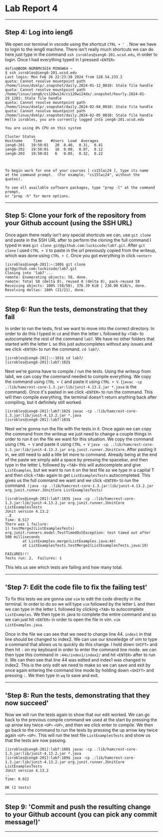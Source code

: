 # Lab Report 4 #

---
## Step 4: Log into ieng6 ##

We open our terminal in vscode using the shortcut `CTRL + ' `. Now we have to login to the ieng6 machine. There isn't really much shortcuts we can do here just type in the command `ssh isrobles@ieng6-201.ucsd.edu`, in order to login. 
Once I had everything typed in I pressed `<ENTER>`

```
defin@BOOK-NGRBMV3GI4 MINGW64 ~
$ ssh isrobles@ieng6-201.ucsd.edu
Last login: Mon Feb 26 22:23:38 2024 from 128.54.233.2
quota: Cannot resolve mountpoint path /home/linux/dsmlp/.snapshot/daily.2024-01-12_0010: Stale file handle
quota: Cannot resolve mountpoint path /home/linux/ieng6/cs120wi24/cs120wi24dx/.snapshot/hourly.2024-01-29_1201: Stale file handle
quota: Cannot resolve mountpoint path /home/linux/dsmlp/.snapshot/daily.2024-02-04_0010: Stale file handle
quota: Cannot resolve mountpoint path /home/linux/dsmlp/.snapshot/daily.2024-02-05_0010: Stale file handle
Hello isrobles, you are currently logged into ieng6-201.ucsd.edu

You are using 0% CPU on this system

Cluster Status 
Hostname     Time    #Users  Load  Averages  
ieng6-201   19:50:01   20  0.48,  0.31,  0.41
ieng6-202   19:50:01   16  0.00,  0.07,  0.12
ieng6-203   19:50:01   6   0.85,  0.32,  0.22

 

To begin work for one of your courses [ cs15lwi24 ], type its name 
at the command prompt.  (For example, "cs15lwi24", without the quotes).

To see all available software packages, type "prep -l" at the command prompt,
or "prep -h" for more options.
```

---

## Step 5: Clone your fork of the repository from your Github account (using the SSH URL) ##

Once again there really isn't any special shortcuts we can, use `git clone` and paste in the SSH URL after to perform the cloning the full command I typed in was `git clone git@github.com:luckicode/lab7.git`. After `git clone` I used `CTRL + V` to paste in the url previously copied from the writeup, which was done using `CTRL + C`. Once you got everything in click `<enter>` 
```
[isrobles@ieng6-201]:~:100$ git clone git@github.com:luckicode/lab7.git
Cloning into 'lab7'...
remote: Enumerating objects: 58, done.
remote: Total 58 (delta 0), reused 0 (delta 0), pack-reused 58
Receiving objects: 100% (58/58), 376.39 KiB | 230.00 KiB/s, done.
Resolving deltas: 100% (21/21), done.
```

---

## Step 6: Run the tests, demonstrating that they fail ##

In order to run the tests, first we want to move into the correct directory. In order to do this I typed in `cd` and then the letter `L` followed by `<TAB>` to autocomplete the rest of the command `lab7`. We have no other folders that started with the letter L so this just autocompletes without any issues and we click `<ENTER>` to run the command. `cd lab7/`.
```
[isrobles@ieng6-201]:~:101$ cd lab7/
[isrobles@ieng6-201]:lab7:102$
```

Next we're gonna have to compile / run the tests. Using the writeup from lab4, we can copy the command needed to compile everything. We copy the command using `CTRL + C` and paste it using `CTRL + V`. (`javac -cp .:lib/hamcrest-core-1.3.jar:lib/junit-4.13.2.jar *.java` is the command). Once it's pasted in we click `<ENTER>` to run the command. This will then compile everything, the terminal doesn't return anything back after compiling, but it definitely still worked. 
```
[isrobles@ieng6-201]:lab7:102$ javac -cp .:lib/hamcrest-core-1.3.jar:lib/junit-4.13.2.jar *.java
[isrobles@ieng6-201]:lab7:103$
```

Next we're gonna run the file with the tests in it. Once again we can copy the command from the writeup we just need to change a couple things in order to run it on the file we want for this situation. We copy the command using `CTRL + V` and paste it using `CTRL + V` `java -cp .:lib/hamcrest-core-1.3.jar:lib/junit-4.13.2.jar org.junit.runner.JUnitCore`. After pasting it in, we still need to add a litle bit more to command. Already being at the end of the paste we simply add a space by pressing the spacebar, and then type in the letter L followed by `<TAB>` this will autocomplete and give `ListExamples`, but we want to run it on the test file so we type in a capital T and then click `<TAB>` again to get `ListExamplesTests` autocompleted. This gives us the full command we want and we click `<ENTER>` to run the command. `(java -cp .:lib/hamcrest-core-1.3.jar:lib/junit-4.13.2.jar org.junit.runner.JUnitCore ListExamplesTests)`

```
[isrobles@ieng6-201]:lab7:103$ java -cp .:lib/hamcrest-core-1.3.jar:lib/junit-4.13.2.jar org.junit.runner.JUnitCore ListExamplesTests 
JUnit version 4.13.2
..E
Time: 0.517
There was 1 failure:
1) testMerge2(ListExamplesTests)
org.junit.runners.model.TestTimedOutException: test timed out after 500 milliseconds
        at ListExamples.merge(ListExamples.java:44)
        at ListExamplesTests.testMerge2(ListExamplesTests.java:19)

FAILURES!!!
Tests run: 2,  Failures: 1
```

This lets us see which tests are failing and how many total.

---

## 'Step 7: Edit the code file to fix the failing test' ## 

To fix this tests we are gonna use `vim` to edit the code directly in the terminal. In order to do so we will type `vim` followed by the letter L and then we can type in the letter L followed by clicking `<TAB>` to autocomplete `ListExamples`. We then type in .java to complete the entire command and so we can just hit `<ENTER>` in order to open the file in vim. `vim ListExamples.java`. 

Once in the file we can see that we need to change line 44. `index1` in that line should be changed to index2. We can use our knowledge of vim to type a command that allows us to quickly do this change. I hold down `SHIFT>` and then hit `:` on my keyboard in order to enter the command line mode. we can then type this command in `:44s/index1/index2/` and hit `<ENTER>` after to run it. We can then see that line 44 was edited and index1 was changed to index2. This is the only edit we need to make so we can save and exit by once again entering the command line mode by holding down `<SHIFT>` and pressing `:`. We then type in `wq` to save and exit.


---

## 'Step 8: Run the tests, demonstrating that they now succeed' ## 

Now we will run the tests again to show that our edit worked. We can go back to the previous compile command we used at the start by pressing the up arrow key twice `<UP>` `<UP>`, and then we click enter to compile. We then go back to the command to run the tests by pressing the up arrow key twice again `<UP>` `<UP>`. This will run the test file `ListExamplesTests` and show us that the tests are now passing.

```
[isrobles@ieng6-201]:lab7:108$ javac -cp .:lib/hamcrest-core-1.3.jar:lib/junit-4.13.2.jar *.java
[isrobles@ieng6-201]:lab7:109$ java -cp .:lib/hamcrest-core-1.3.jar:lib/junit-4.13.2.jar org.junit.runner.JUnitCore ListExamplesTests
JUnit version 4.13.2
..
Time: 0.012

OK (2 tests)
```

---

## Step 9: 'Commit and push the resulting change to your Github account (you can pick any commit message!)' ##














---

  


